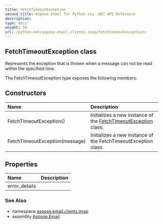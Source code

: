 ```yaml
---
title: FetchTimeoutException
second_title: Aspose.Email for Python via .NET API Reference
description: 
type: docs
weight: 50
url: /python-net/aspose.email.clients.imap/fetchtimeoutexception/
---
```


## FetchTimeoutException class

Represents the exception that is thrown when a message can not be read within the specified time.

The FetchTimeoutException type exposes the following members:
## Constructors
| Name | Description |
| :- | :- |
|FetchTimeoutException()|Initializes a new instance of the [FetchTimeoutException](/python-net/aspose.email.clients.imap/fetchtimeoutexception/) class.|
|FetchTimeoutException(message)|Initializes a new instance of the FetchTimeoutException class|
## Properties
| Name | Description |
| :- | :- |
|error_details|  |

### See Also

* namespace [aspose.email.clients.imap](/python-net/aspose.email.clients.imap/)
* assembly [Aspose.Email](/python-net/)

